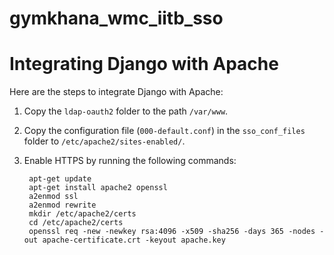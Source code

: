 # gymkhana_wmc_iitb_sso
# Integrating Django with Apache

Here are the steps to integrate Django with Apache:

1. Copy the `ldap-oauth2` folder to the path `/var/www`.

2. Copy the configuration file (`000-default.conf`) in the `sso_conf_files` folder to `/etc/apache2/sites-enabled/`.

3. Enable HTTPS by running the following commands:

        apt-get update
        apt-get install apache2 openssl
        a2enmod ssl
        a2enmod rewrite
        mkdir /etc/apache2/certs
        cd /etc/apache2/certs
        openssl req -new -newkey rsa:4096 -x509 -sha256 -days 365 -nodes -out apache-certificate.crt -keyout apache.key

